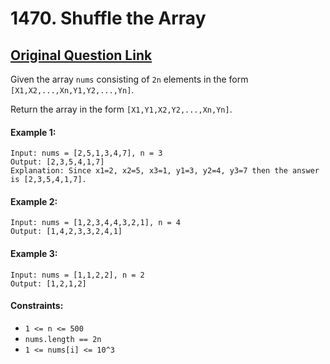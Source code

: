 # 1470. Shuffle the Array
## [Original Question Link](https://leetcode.com/problems/shuffle-the-array/)

Given the array ```nums``` consisting of ```2n``` elements in the form ```[X1,X2,...,Xn,Y1,Y2,...,Yn]```.

Return the array in the form ```[X1,Y1,X2,Y2,...,Xn,Yn]```.

#### Example 1:
```
Input: nums = [2,5,1,3,4,7], n = 3
Output: [2,3,5,4,1,7] 
Explanation: Since x1=2, x2=5, x3=1, y1=3, y2=4, y3=7 then the answer is [2,3,5,4,1,7].
```
#### Example 2:
```
Input: nums = [1,2,3,4,4,3,2,1], n = 4
Output: [1,4,2,3,3,2,4,1]
```

#### Example 3:
```
Input: nums = [1,1,2,2], n = 2
Output: [1,2,1,2]
```

#### Constraints:
* ```1 <= n <= 500```
* ```nums.length == 2n```
* ```1 <= nums[i] <= 10^3```